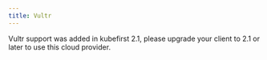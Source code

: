 ```yaml
---
title: Vultr
---
```


Vultr support was added in kubefirst 2.1, please upgrade your client to 2.1 or later to use this cloud provider.
